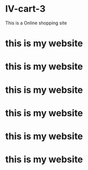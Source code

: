 # IV-cart-3
This is a Online shopping site
<h1> this is my website</h1>
<h1> this is my website</h1>
<h1> this is my website</h1>
<h1> this is my website</h1>
<h1> this is my website</h1>
<h1> this is my website</h1>
